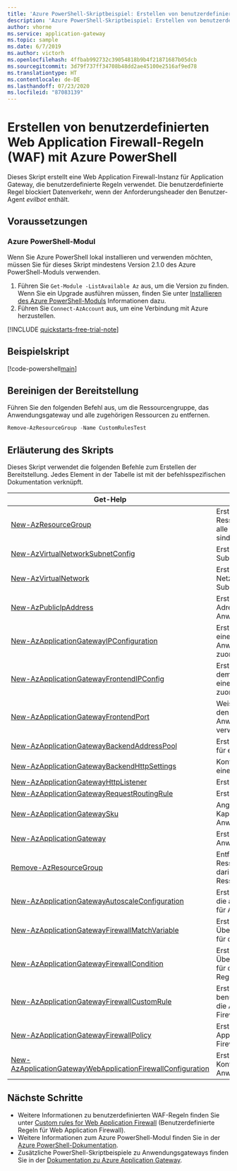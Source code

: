 ```yaml
---
title: 'Azure PowerShell-Skriptbeispiel: Erstellen von benutzerdefinierten WAF-Regeln'
description: 'Azure PowerShell-Skriptbeispiel: Erstellen von benutzerdefinierten Web Application Firewall-Regeln'
author: vhorne
ms.service: application-gateway
ms.topic: sample
ms.date: 6/7/2019
ms.author: victorh
ms.openlocfilehash: 4ffbab992732c39054818b9b4f21871687b05dcb
ms.sourcegitcommit: 3d79f737ff34708b48dd2ae45100e2516af9ed78
ms.translationtype: HT
ms.contentlocale: de-DE
ms.lasthandoff: 07/23/2020
ms.locfileid: "87083139"
---
```

# <a name="create-web-application-firewall-waf-custom-rules-with-azure-powershell"></a>Erstellen von benutzerdefinierten Web Application Firewall-Regeln (WAF) mit Azure PowerShell

Dieses Skript erstellt eine Web Application Firewall-Instanz für Application Gateway, die benutzerdefinierte Regeln verwendet. Die benutzerdefinierte Regel blockiert Datenverkehr, wenn der Anforderungsheader den Benutzer-Agent *evilbot* enthält.

## <a name="prerequisites"></a>Voraussetzungen

### <a name="azure-powershell-module"></a>Azure PowerShell-Modul

Wenn Sie Azure PowerShell lokal installieren und verwenden möchten, müssen Sie für dieses Skript mindestens Version 2.1.0 des Azure PowerShell-Moduls verwenden.

1. Führen Sie `Get-Module -ListAvailable Az` aus, um die Version zu finden. Wenn Sie ein Upgrade ausführen müssen, finden Sie unter [Installieren des Azure PowerShell-Moduls](/powershell/azure/install-az-ps) Informationen dazu.
2. Führen Sie `Connect-AzAccount` aus, um eine Verbindung mit Azure herzustellen.

[!INCLUDE [quickstarts-free-trial-note](../../../includes/quickstarts-free-trial-note.md)]

## <a name="sample-script"></a>Beispielskript

[!code-powershell[main](../../../powershell_scripts/application-gateway/waf-rules/waf-custom-rules.ps1 "Custom WAF rules")]

## <a name="clean-up-deployment"></a>Bereinigen der Bereitstellung

Führen Sie den folgenden Befehl aus, um die Ressourcengruppe, das Anwendungsgateway und alle zugehörigen Ressourcen zu entfernen.

```powershell
Remove-AzResourceGroup -Name CustomRulesTest
```

## <a name="script-explanation"></a>Erläuterung des Skripts

Dieses Skript verwendet die folgenden Befehle zum Erstellen der Bereitstellung. Jedes Element in der Tabelle ist mit der befehlsspezifischen Dokumentation verknüpft.

| Get-Help | Notizen |
|---|---|
| [New-AzResourceGroup](/powershell/module/az.resources/new-azresourcegroup) | Erstellt eine Ressourcengruppe, in der alle Ressourcen gespeichert sind. |
| [New-AzVirtualNetworkSubnetConfig](/powershell/module/az.network/new-azvirtualnetworksubnetconfig) | Erstellt die Subnetzkonfiguration. |
| [New-AzVirtualNetwork](/powershell/module/az.network/new-azvirtualnetwork) | Erstellt das virtuelle Netzwerk mit den Subnetzkonfigurationen. |
| [New-AzPublicIpAddress](/powershell/module/az.network/new-azpublicipaddress) | Erstellt die öffentliche IP-Adresse für das Anwendungsgateway. |
| [New-AzApplicationGatewayIPConfiguration](/powershell/module/az.network/new-azapplicationgatewayipconfiguration) | Erstellt die Konfiguration, die einem Subnetz das Anwendungsgateway zuordnet. |
| [New-AzApplicationGatewayFrontendIPConfig](/powershell/module/az.network/new-azapplicationgatewayfrontendipconfig) | Erstellt die Konfiguration, die dem Anwendungsgateway eine öffentliche IP-Adresse zuordnet. |
| [New-AzApplicationGatewayFrontendPort](/powershell/module/az.network/new-azapplicationgatewayfrontendport) | Weist einen Port zu, der für den Zugriff auf das Anwendungsgateway verwendet wird. |
| [New-AzApplicationGatewayBackendAddressPool](/powershell/module/az.network/new-azapplicationgatewaybackendaddresspool) | Erstellt einen Back-End-Pool für ein Anwendungsgateway. |
| [New-AzApplicationGatewayBackendHttpSettings](/powershell/module/az.network/new-azapplicationgatewaybackendhttpsetting) | Konfiguriert Einstellungen für einen Back-End-Pool. |
| [New-AzApplicationGatewayHttpListener](/powershell/module/az.network/new-azapplicationgatewayhttplistener) | Erstellt einen Listener. |
| [New-AzApplicationGatewayRequestRoutingRule](/powershell/module/az.network/new-azapplicationgatewayrequestroutingrule) | Erstellt eine Routingregel. |
| [New-AzApplicationGatewaySku](/powershell/module/az.network/new-azapplicationgatewaysku) | Angeben von Ebene und Kapazität für ein Anwendungsgateway. |
| [New-AzApplicationGateway](/powershell/module/az.network/new-azapplicationgateway) | Erstellen eines Anwendungsgateways |
|[Remove-AzResourceGroup](/powershell/module/az.resources/remove-azresourcegroup) | Entfernt eine Ressourcengruppe und alle darin enthaltenen Ressourcen. |
|[New-AzApplicationGatewayAutoscaleConfiguration](/powershell/module/az.network/New-AzApplicationGatewayAutoscaleConfiguration)|Erstellt eine Konfiguration für die automatische Skalierung für Application Gateway.|
|[New-AzApplicationGatewayFirewallMatchVariable](/powershell/module/az.network/New-AzApplicationGatewayFirewallMatchVariable)|Erstellt eine Übereinstimmungsvariable für die Firewallbedingung.|
|[New-AzApplicationGatewayFirewallCondition](/powershell/module/az.network/New-AzApplicationGatewayFirewallCondition)|Erstellt eine Übereinstimmungsbedingung für die benutzerdefinierte Regel.|
|[New-AzApplicationGatewayFirewallCustomRule](/powershell/module/az.network/New-AzApplicationGatewayFirewallCustomRule)|Erstellt eine neue benutzerdefinierte Regel für die Application Gateway-Firewallrichtlinie.|
|[New-AzApplicationGatewayFirewallPolicy](/powershell/module/az.network/New-AzApplicationGatewayFirewallPolicy)|Erstellt eine Application Gateway-Firewallrichtlinie.|
|[New-AzApplicationGatewayWebApplicationFirewallConfiguration](/powershell/module/az.network/New-AzApplicationGatewayWebApplicationFirewallConfiguration)|Erstellt eine WAF-Konfiguration für ein Anwendungsgateway.|

## <a name="next-steps"></a>Nächste Schritte

- Weitere Informationen zu benutzerdefinierten WAF-Regeln finden Sie unter [Custom rules for Web Application Firewall](../custom-waf-rules-overview.md) (Benutzerdefinierte Regeln für Web Application Firewall).
- Weitere Informationen zum Azure PowerShell-Modul finden Sie in der [Azure PowerShell-Dokumentation](/powershell/azure/).
- Zusätzliche PowerShell-Skriptbeispiele zu Anwendungsgateways finden Sie in der [Dokumentation zu Azure Application Gateway](../powershell-samples.md).
